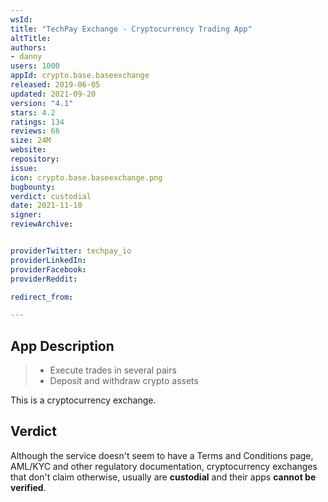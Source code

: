 ```yaml
---
wsId: 
title: "TechPay Exchange - Cryptocurrency Trading App"
altTitle: 
authors:
- danny
users: 1000
appId: crypto.base.baseexchange
released: 2019-06-05
updated: 2021-09-20
version: "4.1"
stars: 4.2
ratings: 134
reviews: 66
size: 24M
website: 
repository: 
issue: 
icon: crypto.base.baseexchange.png
bugbounty: 
verdict: custodial
date: 2021-11-10
signer: 
reviewArchive:


providerTwitter: techpay_io
providerLinkedIn: 
providerFacebook: 
providerReddit: 

redirect_from:

---
```



## App Description

> - Execute trades in several pairs
> - Deposit and withdraw crypto assets

This is a cryptocurrency exchange.

## Verdict

Although the service doesn't seem to have a Terms and Conditions page, AML/KYC and other regulatory documentation, cryptocurrency exchanges that don't claim otherwise, usually are **custodial** and their apps **cannot be verified**.
